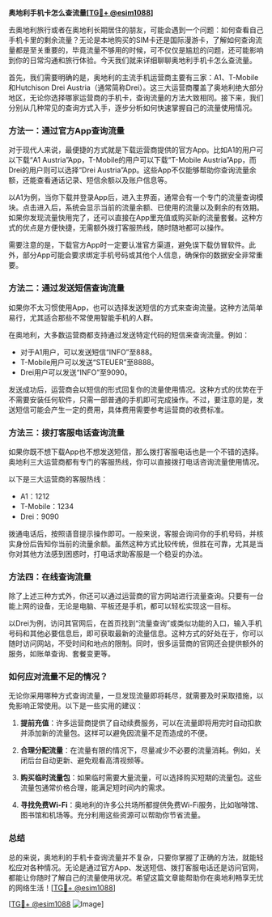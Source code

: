 **奥地利手机卡怎么查流量[[TG💪+ @esim1088](https://t.me/s/esim1088)]**

去奥地利旅行或者在奥地利长期居住的朋友，可能会遇到一个问题：如何查看自己手机卡里的剩余流量？无论是本地购买的SIM卡还是国际漫游卡，了解如何查询流量都是至关重要的，毕竟流量不够用的时候，可不仅仅是尴尬的问题，还可能影响到你的日常沟通和旅行体验。今天我们就来详细聊聊奥地利手机卡怎么查流量。

首先，我们需要明确的是，奥地利的主流手机运营商主要有三家：A1、T-Mobile和Hutchison Drei Austria（通常简称Drei）。这三大运营商覆盖了奥地利绝大部分地区，无论你选择哪家运营商的手机卡，查询流量的方法大致相同。接下来，我们分别从几种常见的查询方式入手，逐步分析如何快速掌握自己的流量使用情况。

### 方法一：通过官方App查询流量

对于现代人来说，最便捷的方式就是下载运营商提供的官方App。比如A1的用户可以下载“A1 Austria”App，T-Mobile的用户可以下载“T-Mobile Austria”App，而Drei的用户则可以选择“Drei Austria”App。这些App不仅能够帮助你查询流量余额，还能查看通话记录、短信余额以及账户信息等。

以A1为例，当你下载并登录App后，进入主界面，通常会有一个专门的流量查询模块。点击进入后，系统会显示当前的流量余额、已使用的流量以及剩余的有效期。如果你发现流量快用完了，还可以直接在App里充值或购买新的流量套餐。这种方式的优点是方便快捷，无需额外拨打客服热线，随时随地都可以操作。

需要注意的是，下载官方App时一定要认准官方渠道，避免误下载仿冒软件。此外，部分App可能会要求绑定手机号码或其他个人信息，确保你的数据安全非常重要。

### 方法二：通过发送短信查询流量

如果你不太习惯使用App，也可以选择发送短信的方式来查询流量。这种方法简单易行，尤其适合那些不常使用智能手机的人群。

在奥地利，大多数运营商都支持通过发送特定代码的短信来查询流量。例如：

- 对于A1用户，可以发送短信“INFO”至888。
- T-Mobile用户可以发送“STEUER”至8888。
- Drei用户可以发送“INFO”至9090。

发送成功后，运营商会以短信的形式回复你的流量使用情况。这种方式的优势在于不需要安装任何软件，只需一部普通的手机即可完成操作。不过，要注意的是，发送短信可能会产生一定的费用，具体费用需要参考运营商的收费标准。

### 方法三：拨打客服电话查询流量

如果你既不想下载App也不想发送短信，那么拨打客服电话也是一个不错的选择。奥地利三大运营商都有专门的客服热线，你可以直接拨打电话咨询流量使用情况。

以下是三大运营商的客服热线：

- A1：1212
- T-Mobile：1234
- Drei：9090

拨通电话后，按照语音提示操作即可。一般来说，客服会询问你的手机号码，并核实身份后告知你当前的流量余额。虽然这种方式比较传统，但胜在可靠，尤其是当你对其他方法感到困惑时，打电话求助客服是一个稳妥的办法。

### 方法四：在线查询流量

除了上述三种方式外，你还可以通过运营商的官方网站进行流量查询。只要有一台能上网的设备，无论是电脑、平板还是手机，都可以轻松实现这一目标。

以Drei为例，访问其官网后，在首页找到“流量查询”或类似功能的入口，输入手机号码和其他必要信息后，即可获取最新的流量信息。这种方式的好处在于，你可以随时访问网站，不受时间和地点的限制。同时，很多运营商的官网还会提供额外的服务，如账单查询、套餐变更等。

### 如何应对流量不足的情况？

无论你采用哪种方式查询流量，一旦发现流量即将耗尽，就需要及时采取措施，以免影响正常使用。以下是一些实用的建议：

1. **提前充值**：许多运营商提供了自动续费服务，可以在流量即将用完时自动扣款并添加新的流量包。这样可以避免因流量不足而造成的不便。

2. **合理分配流量**：在流量有限的情况下，尽量减少不必要的流量消耗。例如，关闭后台自动更新、避免观看高清视频等。

3. **购买临时流量包**：如果临时需要大量流量，可以选择购买短期的流量包。这些流量包通常价格合理，能满足短时间内的需求。

4. **寻找免费Wi-Fi**：奥地利的许多公共场所都提供免费Wi-Fi服务，比如咖啡馆、图书馆和机场等。充分利用这些资源可以帮助你节省流量。

### 总结

总的来说，奥地利的手机卡查询流量并不复杂，只要你掌握了正确的方法，就能轻松应对各种情况。无论是通过官方App、发送短信、拨打客服电话还是访问官网，都能让你随时了解自己的流量使用状况。希望这篇文章能帮助你在奥地利畅享无忧的网络生活！[[TG💪+ @esim1088](https://t.me/s/esim1088)]

[[TG💪+ @esim1088](https://t.me/s/esim1088) ![Image](https://i.postimg.cc/4NQfJmqS/Snipaste-2025-05-13-00-14-12.png)]